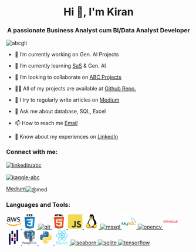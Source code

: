 <h1 align="center">Hi 👋, I'm Kiran </h1>
<h3 align="center">A passionate Business Analyst cum BI/Data Analyst Developer</h3>

<p align="left"> <img src="https://komarev.com/ghpvc/?username=abcgit&label=Profile%20views&color=0e75b6&style=flat" alt="abcgit" /> </p>

<!-- <p align="left"> <a href="https://github.com/ryo-ma/github-profile-trophy"><img src="https://github-profile-trophy.vercel.app/?username=abcgit" alt="abcgit" /></a> </p>-->

<!--<p align="left"> <a href="https://twitter.com/twitter/tw" target="blank"><img src="https://img.shields.io/twitter/follow/twitter/tw?logo=twitter&style=for-the-badge" alt="twitter/tw" /></a> </p>-->

- 🔭 I’m currently working on Gen. AI  Projects

- 🌱 I’m currently learning <a href="https://www.sas.com/en_ca/home.html" target="_blank">SaS</a> & Gen. AI

- 👯 I’m looking to collaborate on [ABC Projects](https://www.xyz.com)

- 👨‍💻 All of my projects are available at [Github Repo.](https://github.com/paudel7?tab=repositories)

- 📝 I try to regularly write articles on <a href="https://medium.com/@kiran1-paudel2" target="_blank" rel="noopener noreferrer">Medium</a>



- 💬 Ask me about database, SQL, Excel

- 📫 How to reach me [Email](kiran1.paudel2@gmail.com)

- 📄 Know about my experiences on <a href="https://linkedin.com/in/paudelkiran" target="_blank">LinkedIn</a>

<h3 align="left">Connect with me:</h3>
<p align="left">
<!--<a href="https://twitter.com/twitter/tw" target="blank"><img align="center" src="https://raw.githubusercontent.com/rahuldkjain/github-profile-readme-generator/master/src/images/icons/Social/twitter.svg" alt="twitter/tw" height="30" width="40" /></a>-->

<a href="https://linkedin.com/in/paudelkiran" target="blank"><img align="center" src="https://raw.githubusercontent.com/rahuldkjain/github-profile-readme-generator/master/src/images/icons/Social/linked-in-alt.svg" alt="linkedin/abc" height="30" width="40" />
 
<a href="https://kaggle.com/kiranpaudel1" target="blank"><img align="center" src="https://raw.githubusercontent.com/rahuldkjain/github-profile-readme-generator/master/src/images/icons/Social/kaggle.svg" alt="kaggle-abc" height="30" width="40" /></a>

<a href="https://medium.com/@kiran1-paudel2" target="_blank">Medium</a><img align="center" src="https://raw.githubusercontent.com/rahuldkjain/github-profile-readme-generator/master/src/images/icons/Social/medium.svg" alt="@med" height="30" width="40" /></a>

<!--<a href="https://www.youtube.com/c/@youtube/yt" target="blank"><img align="center" src="https://raw.githubusercontent.com/rahuldkjain/github-profile-readme-generator/master/src/images/icons/Social/youtube.svg" alt="@youtube/yt" height="30" width="40" /></a>-->
</p>

<h3 align="left">Languages and Tools:</h3>
<p align="left"> <a href="https://aws.amazon.com" target="_blank" rel="noreferrer"> <img src="https://raw.githubusercontent.com/devicons/devicon/master/icons/amazonwebservices/amazonwebservices-original-wordmark.svg" alt="aws" width="40" height="40"/> </a> <a href="https://www.w3schools.com/css/" target="_blank" rel="noreferrer"> <img src="https://raw.githubusercontent.com/devicons/devicon/master/icons/css3/css3-original-wordmark.svg" alt="css3" width="40" height="40"/> </a> <a href="https://git-scm.com/" target="_blank" rel="noreferrer"> <img src="https://www.vectorlogo.zone/logos/git-scm/git-scm-icon.svg" alt="git" width="40" height="40"/> </a> <a href="https://www.w3.org/html/" target="_blank" rel="noreferrer"> <img src="https://raw.githubusercontent.com/devicons/devicon/master/icons/html5/html5-original-wordmark.svg" alt="html5" width="40" height="40"/> </a> <a href="https://developer.mozilla.org/en-US/docs/Web/JavaScript" target="_blank" rel="noreferrer"> <img src="https://raw.githubusercontent.com/devicons/devicon/master/icons/javascript/javascript-original.svg" alt="javascript" width="40" height="40"/> </a> <a href="https://www.linux.org/" target="_blank" rel="noreferrer"> <img src="https://raw.githubusercontent.com/devicons/devicon/master/icons/linux/linux-original.svg" alt="linux" width="40" height="40"/> </a> <a href="https://www.microsoft.com/en-us/sql-server" target="_blank" rel="noreferrer"> <img src="https://www.svgrepo.com/show/303229/microsoft-sql-server-logo.svg" alt="mssql" width="40" height="40"/> </a> <a href="https://www.mysql.com/" target="_blank" rel="noreferrer"> <img src="https://raw.githubusercontent.com/devicons/devicon/master/icons/mysql/mysql-original-wordmark.svg" alt="mysql" width="40" height="40"/> </a> <a href="https://opencv.org/" target="_blank" rel="noreferrer"> <img src="https://www.vectorlogo.zone/logos/opencv/opencv-icon.svg" alt="opencv" width="40" height="40"/> </a> <a href="https://www.oracle.com/" target="_blank" rel="noreferrer"> <img src="https://raw.githubusercontent.com/devicons/devicon/master/icons/oracle/oracle-original.svg" alt="oracle" width="40" height="40"/> </a> <a href="https://pandas.pydata.org/" target="_blank" rel="noreferrer"> <img src="https://raw.githubusercontent.com/devicons/devicon/2ae2a900d2f041da66e950e4d48052658d850630/icons/pandas/pandas-original.svg" alt="pandas" width="40" height="40"/> </a> <a href="https://www.postgresql.org" target="_blank" rel="noreferrer"> <img src="https://raw.githubusercontent.com/devicons/devicon/master/icons/postgresql/postgresql-original-wordmark.svg" alt="postgresql" width="40" height="40"/> </a> <a href="https://www.python.org" target="_blank" rel="noreferrer"> <img src="https://raw.githubusercontent.com/devicons/devicon/master/icons/python/python-original.svg" alt="python" width="40" height="40"/> </a> <a href="https://reactjs.org/" target="_blank" rel="noreferrer"> <img src="https://raw.githubusercontent.com/devicons/devicon/master/icons/react/react-original-wordmark.svg" alt="react" width="40" height="40"/> </a> <a href="https://seaborn.pydata.org/" target="_blank" rel="noreferrer"> <img src="https://seaborn.pydata.org/_images/logo-mark-lightbg.svg" alt="seaborn" width="40" height="40"/> </a> <a href="https://www.sqlite.org/" target="_blank" rel="noreferrer"> <img src="https://www.vectorlogo.zone/logos/sqlite/sqlite-icon.svg" alt="sqlite" width="40" height="40"/> </a> <a href="https://www.tensorflow.org" target="_blank" rel="noreferrer"> <img src="https://www.vectorlogo.zone/logos/tensorflow/tensorflow-icon.svg" alt="tensorflow" width="40" height="40"/> </a> </p>

<!--<p><img align="left" src="https://github-readme-stats.vercel.app/api/top-langs?username=abcgit&show_icons=true&locale=en&layout=compact" alt="abcgit" /></p>-->

<!--<p>&nbsp;<img align="center" src="https://github-readme-stats.vercel.app/api?username=abcgit&show_icons=true&locale=en" alt="abcgit" /></p>-->

